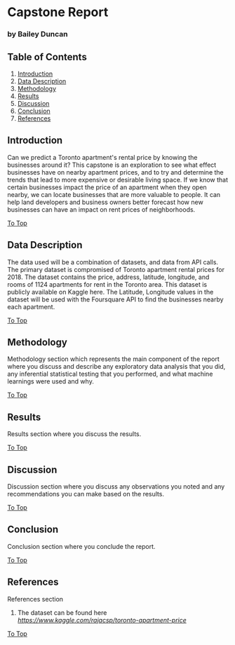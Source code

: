 # Capstone Report
### by Bailey Duncan

## Table of Contents
1. [Introduction](#introduction)
2. [Data Description](#data-description)
3. [Methodology](#methodology)
4. [Results](#results)
5. [Discussion](#discussion)
6. [Conclusion](#conclusion)
7. [References](#references)

## Introduction
Can we predict a Toronto apartment's rental price by knowing the businesses around it? This capstone is an exploration to see what effect businesses have on nearby apartment prices, and to try and determine the trends that lead to more expensive or desirable living space. If we know that certain businesses impact the price of an apartment when they open nearby, we can locate businesses that are more valuable to people. It can help land developers and business owners better forecast how new businesses can have an impact on rent prices of neighborhoods.



[To Top](#table-of-contents)

## Data Description
The data used will be a combination of datasets, and data from API calls. The primary dataset is compromised of Toronto apartment rental prices for 2018. The dataset contains the price, address, latitude, longitude, and rooms of 1124 apartments for rent in the Toronto area. This dataset is publicly available on Kaggle here. The Latitude, Longitude values in the dataset will be used with the Foursquare API to find the businesses nearby each apartment.

[To Top](#table-of-contents)

## Methodology 
Methodology section which represents the main component of the report where you discuss and describe any exploratory data analysis that you did, any inferential statistical testing that you performed, and what machine learnings were used and why.

[To Top](#table-of-contents)

## Results 
Results section where you discuss the results.

[To Top](#table-of-contents)

## Discussion 
Discussion section where you discuss any observations you noted and any recommendations you can make based on the results.

[To Top](#table-of-contents)

## Conclusion 
Conclusion section where you conclude the report.

[To Top](#table-of-contents)

## References
References section

1. The dataset can be found here *https://www.kaggle.com/rajacsp/toronto-apartment-price*

[To Top](#table-of-contents)
